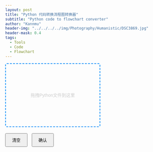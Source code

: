 ```yaml
---
layout: post
title: "Python 代码转换流程图转换器"
subtitle: "Python code to flowchart converter"
author: "Kannmu"
header-img: "../../../../img/Photography/Humanistic/DSC3869.jpg"
header-mask: 0.4
tags:
  - Tools
  - Code
  - Flowchart
---
```


<html lang="zh-CN">
<head>
<meta charset="UTF-8">
<title>拖拽上传Python文件</title>
<style>
  #drop_zone {
    border: 2px dashed #0087F7;
    border-radius: 5px;
    width: 300px;
    height: 200px;
    color: #cccccc;
    text-align: center;
    line-height: 200px;
    font-family: Arial, sans-serif;
    position: relative;
  }
  .file-icon {
    width: 20px;
    height: 20px;
    display: inline-block;
    background-image: url('data:image/svg+xml;utf8,<svg xmlns="http://www.w3.org/2000/svg" viewBox="0 0 24 24"><path fill="%23444" d="M13 9h5.5L13 3.5V9M6 2h8l6 6v12c0 1.1-.9 2-2 2H6c-1.1 0-2-.9-2-2V4c0-1.1.9-2 2-2m3 18h12V9h-5.5L18 12.5V18H6v2z"/></svg>');
    margin-right: 10px;
  }
  #controls {
    margin-top: 20px;
  }
  button {
    padding: 10px 20px;
    margin-right: 10px;
    cursor: pointer;
  }
</style>
</head>
<body>

<div id="drop_zone">拖拽Python文件到这里</div>
<div id="file_list"></div>
<div id="controls">
  <button id="clear_button">清空</button>
  <button id="confirm_button">确认</button>
</div>

<head>
    <meta charset="UTF-8">
    <title>Python代码到流程图转换器</title>
    <script src="https://cdn.jsdelivr.net/npm/mermaid@8.8.0/dist/mermaid.min.js"></script>
    <style>
        #diagram {
            text-align: center;
        }
        #diagram pre {
            text-align: left;
            white-space: pre-wrap;
        }
    </style>
</head>

<script>
  var fileContentString = ''; // 用于存储所有文件内容的字符串

  document.addEventListener('dragover', function(e) {
    e.stopPropagation();
    e.preventDefault();
    e.dataTransfer.dropEffect = 'copy';
  });

  document.addEventListener('drop', function(e) {
    e.stopPropagation();
    e.preventDefault();

    var files = e.dataTransfer.files;
    var file;
    var reader;
    var fileListDiv = document.getElementById('file_list');

    for (var i = 0; i < files.length; i++) {
      file = files[i];

      if (file.name.endsWith('.py')) {
        reader = new FileReader();

        reader.onload = (function(file) {
          return function(e) {
            fileContentString += e.target.result + '\n\n';

            var fileItem = document.createElement('div');
            var fileIcon = document.createElement('span');
            fileIcon.classList.add('file-icon');
            var fileName = document.createTextNode(file.name);
            fileItem.appendChild(fileIcon);
            fileItem.appendChild(fileName);
            fileListDiv.appendChild(fileItem);
          };
        })(file);

        reader.readAsText(file);
      } else {
        alert('请确保您上传的是Python文件 (.py)');
      }
    }
  });
     function renderFlowchart(flowchartCode) {
        // 创建一个容器来存放流程图
        const graphContainer = document.createElement('div');
        graphContainer.className = 'mermaid';
        graphContainer.innerHTML = flowchartCode;
        document.body.appendChild(graphContainer);

        // 初始化mermaid并渲染流程图
        mermaid.initialize({ startOnLoad: true });
        mermaid.contentLoaded();
    }
  // 清空按钮事件
  document.getElementById('clear_button').addEventListener('click', function() {
    fileContentString = ''; // 清空字符串
    document.getElementById('file_list').innerHTML = ''; // 清空文件列表
  });
    async function getMermaidCode(input) {
            const api_key = "sk-caQnDXpwc00jFJu4LqO76ob5iPHeZzGwHuWdlZQZZFV9xMuv"; // 替换为你的API密钥
            const messages = [
                {
                    "role": "system",
                    "content": "你是一个Python代码解析器和mermaid流程图绘制器，你可以阅读并深度理解输入的Python代码间的内容关系，并使用mermaid格式将代码架构转换成流程图。你仅会输出mermaid字符串。"
                },
                {
                    "role": "user",
                    "content": "这是我的python代码，分为多个文件，请你帮我根据代码间的逻辑关系，输出一个字符串格式的mermaid流程图绘制的字符串，尽量使用竖向的长布局。仅输出mermaid字符串，不要输出首尾的```和mermaid字样。\n" + input
                }
            ];
            try {
                const response = await fetch('https://api.moonshot.cn/v1/chat/completions', {
                    method: 'POST',
                    headers: {
                        'Content-Type': 'application/json',
                        'Authorization': `Bearer ${api_key}`
                    },
                    body: JSON.stringify({
                        "model": "moonshot-v1-8k",
                        "messages": messages,
                        "temperature": 0.3
                    })
                });
                if (!response.ok) {
                    throw new Error(`HTTP error! status: ${response.status}`);
                }
                const data = await response.json();
                console.log('Response:', data.choices[0].message.content);
                renderFlowchart(data.choices[0].message.content); // 渲染代码
                return data.choices[0].message.content;
            } catch (error) {
                console.error('Error:', error);
            }
    }
  // 确认按钮事件
  document.getElementById('confirm_button').addEventListener('click', function() {
    console.log("Start send code to LLM"); // 输出所有文件内容拼接的字符串
    getMermaidCode(fileContentString);
  });
</script>
<div id="diagram"></div>

</body>
</html>

